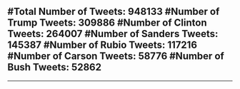 #Total Number of Tweets: 948133 
#Number of Trump Tweets: 309886
#Number of Clinton Tweets: 264007
#Number of Sanders Tweets: 145387
#Number of Rubio Tweets: 117216
#Number of Carson Tweets: 58776
#Number of Bush Tweets: 52862
---
---
